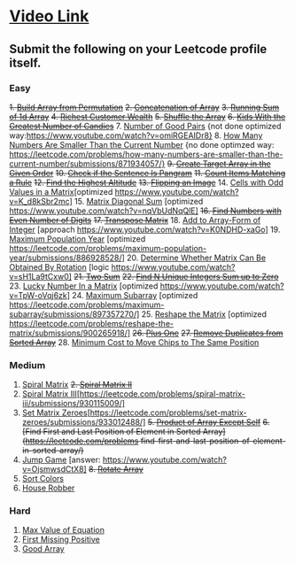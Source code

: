 # [Video Link](https://youtu.be/n60Dn0UsbEk)

## Submit the following on your Leetcode profile itself.

### Easy
~~1. [Build Array from Permutation](https://leetcode.com/problems/build-array-from-permutation/)~~
~~2. [Concatenation of Array](https://leetcode.com/problems/concatenation-of-array/)~~
~~3. [Running Sum of 1d Array](https://leetcode.com/problems/running-sum-of-1d-array/)~~
~~4. [Richest Customer Wealth](https://leetcode.com/problems/richest-customer-wealth/)~~
~~5. [Shuffle the Array](https://leetcode.com/problems/shuffle-the-array/)~~
~~6. [Kids With the Greatest Number of Candies](https://leetcode.com/problems/kids-with-the-greatest-number-of-candies/)~~
7. [Number of Good Pairs](https://leetcode.com/problems/number-of-good-pairs/)  {not done optimized way:https://www.youtube.com/watch?v=omiRGEAIDr8}
8. [How Many Numbers Are Smaller Than the Current Number](https://leetcode.com/problems/how-many-numbers-are-smaller-than-the-current-number/) {no done optimzed way: https://leetcode.com/problems/how-many-numbers-are-smaller-than-the-current-number/submissions/871934057/}
~~9. [Create Target Array in the Given Order](https://leetcode.com/problems/create-target-array-in-the-given-order/)~~
~~10. [Check if the Sentence Is Pangram](https://leetcode.com/problems/check-if-the-sentence-is-pangram/)~~
~~11. [Count Items Matching a Rule](https://leetcode.com/problems/count-items-matching-a-rule/)~~
~~12. [Find the Highest Altitude](https://leetcode.com/problems/find-the-highest-altitude/)~~
~~13. [Flipping an Image](https://leetcode.com/problems/flipping-an-image/)~~
14. [Cells with Odd Values in a Matrix](https://leetcode.com/problems/cells-with-odd-values-in-a-matrix/)[optimized https://www.youtube.com/watch?v=K_d8kSbr2mc]
15. [Matrix Diagonal Sum](https://leetcode.com/problems/matrix-diagonal-sum/) [optimized https://www.youtube.com/watch?v=nqVbUdNqQlE]
~~16. [Find Numbers with Even Number of Digits](https://leetcode.com/problems/find-numbers-with-even-number-of-digits/)~~
~~17. [Transpose Matrix](https://leetcode.com/problems/transpose-matrix/)~~
18. [Add to Array-Form of Integer](https://leetcode.com/problems/add-to-array-form-of-integer/) [approach https://www.youtube.com/watch?v=K0NDHD-xaGo]
19. [Maximum Population Year](https://leetcode.com/problems/maximum-population-year/) [optimized https://leetcode.com/problems/maximum-population-year/submissions/886928528/]
20. [Determine Whether Matrix Can Be Obtained By Rotation](https://leetcode.com/problems/determine-whether-matrix-can-be-obtained-by-rotation/) [logic https://www.youtube.com/watch?v=sH1La9tCxw0]
~~21. [Two Sum](https://leetcode.com/problems/two-sum/)~~
~~22. [Find N Unique Integers Sum up to Zero](https://leetcode.com/problems/find-n-unique-integers-sum-up-to-zero/)~~
23. [Lucky Number In a Matrix](https://leetcode.com/problems/lucky-numbers-in-a-matrix/) [optimized https://www.youtube.com/watch?v=TpW-oVqj6zk]
24. [Maximum Subarray](https://leetcode.com/problems/maximum-subarray/) [optimized https://leetcode.com/problems/maximum-subarray/submissions/897357270/]
25. [Reshape the Matrix](https://leetcode.com/problems/reshape-the-matrix/) [optimized https://leetcode.com/problems/reshape-the-matrix/submissions/900265918/]
~~26. [Plus One](https://leetcode.com/problems/plus-one/)~~
~~27. [Remove Duplicates from Sorted Array](https://leetcode.com/problems/remove-duplicates-from-sorted-array/)~~
28. [Minimum Cost to Move Chips to The Same Position](https://leetcode.com/problems/minimum-cost-to-move-chips-to-the-same-position/) 

### Medium
1. [Spiral Matrix](https://leetcode.com/problems/spiral-matrix/)
~~2. [Spiral Matrix II](https://leetcode.com/problems/spiral-matrix-ii/)~~
3. [Spiral Matrix III](https://leetcode.com/problems/spiral-matrix-iii/)[https://leetcode.com/problems/spiral-matrix-iii/submissions/930115009/]
4. [Set Matrix Zeroes](https://leetcode.com/problems/set-matrix-zeroes/)[https://leetcode.com/problems/set-matrix-zeroes/submissions/933012488/]
~~5. [Product of Array Except Self](https://leetcode.com/problems/product-of-array-except-self/)~~
~~6. [Find First and Last Position of Element in Sorted Array](https://leetcode.com/problems find-first-and-last-position-of-element-in-sorted-array/)~~
7. [Jump Game](https://leetcode.com/problems/jump-game/) [answer: https://www.youtube.com/watch?v=OjsmwsdCtX8]
~~8. [Rotate Array](https://leetcode.com/problems/rotate-array/)~~
9. [Sort Colors](https://leetcode.com/problems/sort-colors/)
10. [House Robber](https://leetcode.com/problems/house-robber/)

### Hard
1. [Max Value of Equation](https://leetcode.com/problems/max-value-of-equation/)
2. [First Missing Positive](https://leetcode.com/problems/first-missing-positive/)
3. [Good Array](https://leetcode.com/problems/check-if-it-is-a-good-array/)
